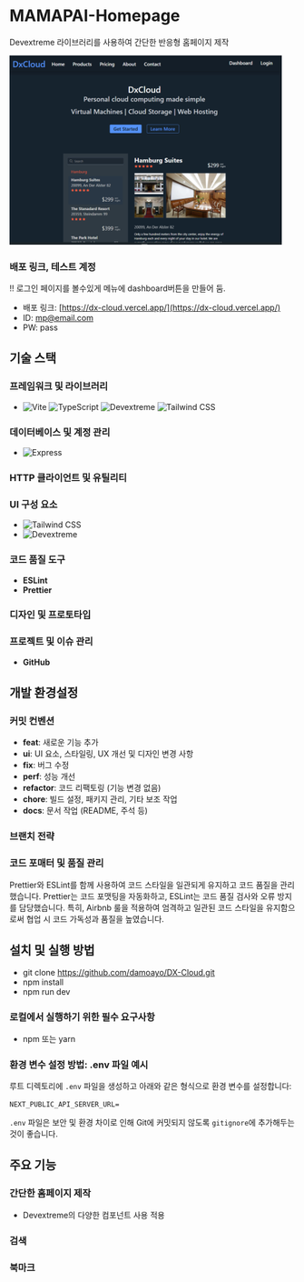 # MAMAPAI-Homepage

Devextreme 라이브러리를 사용하여 간단한 반응형 홈페이지 제작

<img src="./public/mamapai.png" alt="Mamapai 커버이미지" width="480" />

### 배포 링크, 테스트 계정

!! 로그인 페이지를 볼수있게 메뉴에 dashboard버튼을 만들어 둠.

- 배포 링크: [https://dx-cloud.vercel.app/](https://dx-cloud.vercel.app/)
- ID: [mp@email.com](mailto:demo.account@example.com)
- PW: pass

## **기술 스택**

### 프레임워크 및 라이브러리

- ![Vite](https://img.shields.io/badge/-Vite-black?style=flat-square&logo=Vite)
  ![TypeScript](https://img.shields.io/badge/-TypeScript-black?style=flat-square&logo=typescript)
  ![Devextreme](https://img.shields.io/badge/-Devextreme-FF00FF?style=flat-rounded&logo=DevExtreme&logoColor=white)
  ![Tailwind CSS](https://img.shields.io/badge/-TailwindCSS-black?style=flat-square&logo=TailwindCSS)

### 데이터베이스 및 계정 관리

- ![Express](https://img.shields.io/badge/-Express-black?style=flat-square&logo=Express)

### HTTP 클라이언트 및 유틸리티

### UI 구성 요소

- ![Tailwind CSS](https://img.shields.io/badge/-TailwindCSS-black?style=flat-square&logo=TailwindCSS)
- ![Devextreme](https://img.shields.io/badge/-Devextreme-FF00FF?style=flat-rounded&logo=DevExtreme&logoColor=white)

### 코드 품질 도구

- **ESLint**
- **Prettier**

### 디자인 및 프로토타입

### 프로젝트 및 이슈 관리

- **GitHub**

## 개발 환경설정

### **커밋 컨벤션**

- **feat**: 새로운 기능 추가
- **ui**: UI 요소, 스타일링, UX 개선 및 디자인 변경 사항
- **fix**: 버그 수정
- **perf**: 성능 개선
- **refactor**: 코드 리팩토링 (기능 변경 없음)
- **chore**: 빌드 설정, 패키지 관리, 기타 보조 작업
- **docs**: 문서 작업 (README, 주석 등)

### 브랜치 전략

### 코드 포매터 및 품질 관리

Prettier와 ESLint를 함께 사용하여 코드 스타일을 일관되게 유지하고 코드 품질을
관리했습니다. Prettier는 코드 포맷팅을 자동화하고, ESLint는 코드 품질 검사와
오류 방지를 담당했습니다. 특히, Airbnb 룰을 적용하여 엄격하고 일관된 코드
스타일을 유지함으로써 협업 시 코드 가독성과 품질을 높였습니다.

## **설치 및 실행 방법**

- git clone https://github.com/damoayo/DX-Cloud.git
- npm install
- npm run dev

### 로컬에서 실행하기 위한 필수 요구사항

- npm 또는 yarn

### 환경 변수 설정 방법: .env 파일 예시

루트 디렉토리에 `.env` 파일을 생성하고 아래와 같은 형식으로
환경 변수를 설정합니다:

```
NEXT_PUBLIC_API_SERVER_URL=
```

`.env` 파일은 보안 및 환경 차이로 인해 Git에 커밋되지 않도록 `gitignore`에
추가해두는 것이 좋습니다.

## **주요 기능**

### 간단한 홈페이지 제작

- Devextreme의 다양한 컴포넌트 사용 적용

### 검색

### 북마크
